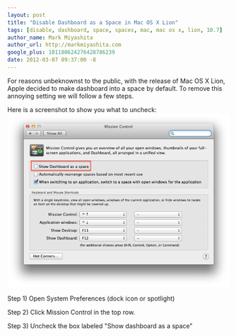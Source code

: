 ```yaml
---
layout: post
title: "Disable Dashboard as a Space in Mac OS X Lion"
tags: [disable, dashboard, space, spaces, mac, mac os x, lion, 10.7]
author_name: Mark Miyashita
author_url: http://markmiyashita.com
google_plus: 101180624276428786239
date: 2012-03-07 09:37:00 -8
---
```


For reasons unbeknownst to the public, with the release of Mac OS X Lion, Apple decided to make dashboard into a space by default. To remove this annoying setting we will follow a few steps.

Here is a screenshot to show you what to uncheck: 
<img class="clear blog-image-full-border" src="/images/disable_dashboard.png" title="Dashboard options">

Step 1) Open System Preferences (dock icon or spotlight)

Step 2) Click Mission Control in the top row.

Step 3) Uncheck the box labeled "Show dashboard as a space"


